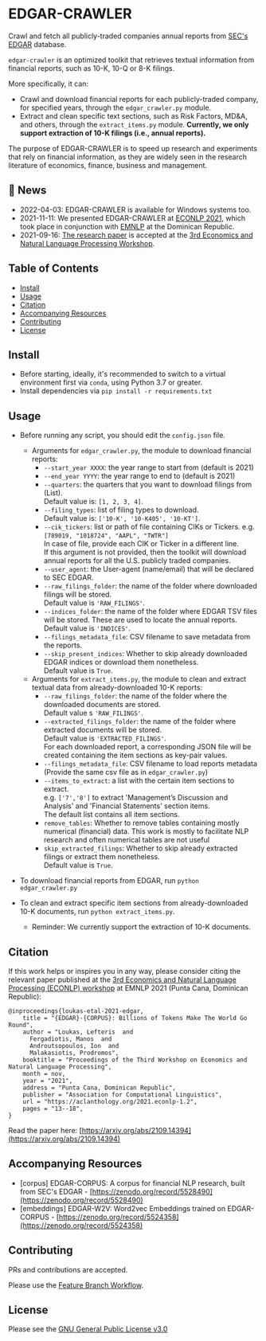 # EDGAR-CRAWLER
Crawl and fetch all publicly-traded companies annual reports from [SEC's EDGAR](https://www.sec.gov/edgar.shtml) database.

`edgar-crawler` is an optimized toolkit that retrieves textual information from financial reports, such as 10-K, 10-Q or 8-K filings.

More specifically, it can:
- Crawl and download financial reports for each publicly-traded company, for specified years, through the `edgar_crawler.py` module.
- Extract and clean specific text sections, such as Risk Factors, MD&A, and others, through the `extract_items.py` module. **Currently, we only support extraction of 10-K filings (i.e., annual reports).**

The purpose of EDGAR-CRAWLER is to speed up research and experiments that rely on financial information, as they are widely seen in the research literature of economics, finance, business and management.

## 🚨 News
- 2022-04-03: EDGAR-CRAWLER is available for Windows systems too.
- 2021-11-11: We presented EDGAR-CRAWLER at [ECONLP 2021](https://lt3.ugent.be/econlp/), which took place in conjunction with [EMNLP](https://2021.emnlp.org/) at the Dominican Republic.
- 2021-09-16: [The research paper](https://arxiv.org/abs/2109.14394) is accepted at the [3rd Economics and Natural Language Processing Workshop](https://lt3.ugent.be/econlp/).

## Table of Contents
- [Install](#install)
- [Usage](#usage)
- [Citation](#citation)
- [Accompanying Resources](#accompanying-resources)
- [Contributing](#contributing)
- [License](#license)

## Install
- Before starting, ideally, it's recommended to switch to a virtual environment first via `conda`, using Python 3.7 or greater.
- Install dependencies via `pip install -r requirements.txt`

## Usage
- Before running any script, you should edit the `config.json` file.
  - Arguments for `edgar_crawler.py`, the module to download financial reports:
      - `--start_year XXXX`: the year range to start from (default is 2021)
      - `--end_year YYYY`: the year range to end to (default is 2021)
      - `--quarters`: the quarters that you want to download filings from (List).<br> Default value is: `[1, 2, 3, 4]`.
      - `--filing_types`: list of filing types to download.<br> Default value is: `['10-K', '10-K405', '10-KT']`.
      - `--cik_tickers`: list or path of file containing CIKs or Tickers. e.g. `[789019, "1018724", "AAPL", "TWTR"]` <br>
        In case of file, provide each CIK or Ticker in a different line.  <br>
      If this argument is not provided, then the toolkit will download annual reports for all the U.S. publicly traded companies.
      - `--user_agent`: the User-agent (name/email) that will be declared to SEC EDGAR.
      - `--raw_filings_folder`: the name of the folder where downloaded filings will be stored.<br> Default value is `'RAW_FILINGS'`.
      - `--indices_folder`: the name of the folder where EDGAR TSV files will be stored. These are used to locate the annual reports. Default value is `'INDICES'`.
      - `--filings_metadata_file`: CSV filename to save metadata from the reports.
      - `--skip_present_indices`: Whether to skip already downloaded EDGAR indices or download them nonetheless.<br> Default value is `True`.
  - Arguments for `extract_items.py`, the module to clean and extract textual data from already-downloaded 10-K reports:
    - `--raw_filings_folder`: the name of the folder where the downloaded documents are stored.<br> Default value s `'RAW_FILINGS'`.
    - `--extracted_filings_folder`: the name of the folder where extracted documents will be stored.<br> Default value is `'EXTRACTED_FILINGS'`.<br> For each downloaded report, a corresponding JSON file will be created containing the item sections as key-pair values.
    - `--filings_metadata_file`: CSV filename to load reports metadata (Provide the same csv file as in `edgar_crawler.py`)
    - `--items_to_extract`: a list with the certain item sections to extract. <br>
      e.g. `['7','8']` to extract 'Management’s Discussion and Analysis' and 'Financial Statements' section items.<br>
      The default list contains all item sections.
    - `remove_tables`: Whether to remove tables containing mostly numerical (financial) data. This work is mostly to facilitate NLP research and often numerical tables are not useful
    - `skip_extracted_filings`: Whether to skip already extracted filings or extract them nonetheless.<br> Default value is `True`.

- To download financial reports from EDGAR, run `python edgar_crawler.py`
- To clean and extract specific item sections from already-downloaded 10-K documents, run `python extract_items.py`.
  - Reminder: We currently support the extraction of 10-K documents. 

## Citation
If this work helps or inspires you in any way, please consider citing the relevant paper published at the [3rd Economics and Natural Language Processing (ECONLP) workshop](https://lt3.ugent.be/econlp/) at EMNLP 2021 (Punta Cana, Dominican Republic):
```
@inproceedings{loukas-etal-2021-edgar,
    title = "{EDGAR}-{CORPUS}: Billions of Tokens Make The World Go Round",
    author = "Loukas, Lefteris  and
      Fergadiotis, Manos  and
      Androutsopoulos, Ion  and
      Malakasiotis, Prodromos",
    booktitle = "Proceedings of the Third Workshop on Economics and Natural Language Processing",
    month = nov,
    year = "2021",
    address = "Punta Cana, Dominican Republic",
    publisher = "Association for Computational Linguistics",
    url = "https://aclanthology.org/2021.econlp-1.2",
    pages = "13--18",
}
```
Read the paper here: [https://arxiv.org/abs/2109.14394](https://arxiv.org/abs/2109.14394)

## Accompanying Resources
- [corpus] EDGAR-CORPUS: A corpus for financial NLP research, built from SEC's EDGAR - [https://zenodo.org/record/5528490](https://zenodo.org/record/5528490)
- [embeddings] EDGAR-W2V: Word2vec Embeddings trained on EDGAR-CORPUS - [https://zenodo.org/record/5524358](https://zenodo.org/record/5524358)

## Contributing
PRs and contributions are accepted.
 
Please use the [Feature Branch Workflow](https://www.atlassian.com/git/tutorials/comparing-workflows/feature-branch-workflow).

## License
Please see the [GNU General Public License v3.0](https://github.com/nlpaueb/edgar-crawler/blob/main/LICENSE)
